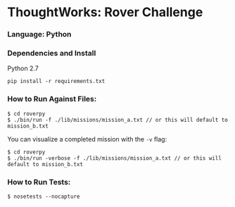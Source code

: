 ThoughtWorks: Rover Challenge
=================================
### Language: Python

### Dependencies and Install
Python 2.7

```
pip install -r requirements.txt
```

### How to Run Against Files:

```
$ cd roverpy
$ ./bin/run -f ./lib/missions/mission_a.txt // or this will default to mission_b.txt
```

You can visualize a completed mission with the `-v` flag:

```
$ cd roverpy
$ ./bin/run -verbose -f ./lib/missions/mission_a.txt // or this will default to mission_b.txt
```

### How to Run Tests:

```
$ nosetests --nocapture
```